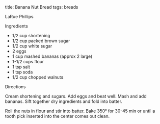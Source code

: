 title: Banana Nut Bread
tags: breads

LaRue Phillips

Ingredients

* 1/2 cup shortening
* 1/2 cup packed brown sugar
* 1/2 cup white sugar
* 2 eggs
* 1 cup mashed bananas (approx 2 large)
* 1-1/2 cups flour
* 1 tsp salt
* 1 tsp soda
* 1/2 cup chopped walnuts

Directions

Cream shortening and sugars.  Add eggs and beat well.  Mash and add bananas.  Sift together dry ingredients and fold into batter.

Roll the nuts in flour and stir into batter.  Bake 350° for 30-45 min or until a tooth pick inserted into the center comes out clean.
